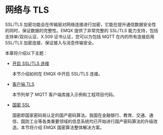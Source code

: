 # 网络与 TLS

SSL/TLS 加密功能会在传输层对网络连接进行加密，它能在提升通信数据安全性的同时，保证数据的完整性。EMQX 提供了非常完整的 SSL/TLS 能力支持，包括支持单/双向认证、X.509 证书认证，您可以为包括 MQTT 在内的所有连接启用 SSL/TLS 加密连接，保证接入与消息传输安全。

本章将介绍以下主题：

- [开启 SSL/TLS 连接](./emqx-mqtt-tls.md)

  本节介绍如何在 EMQX 中开启 SSL/TLS 连接。

- [客户端 TLS](./mqtt-client-tls.md)

   本节列举了 MQTT 客户端库接入示例和工程项目代码。

- [国密 SSL](./gmssl.md)

  国密即国家密码局认定的国产密码算法。我国在金融银行、教育、交通、通信、国防工业等各类重要领域的信息系统均已开始进行国产密码算法的升级改造。本节将介绍 EMQX 国密算法整体解决方案。





